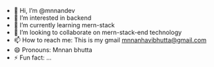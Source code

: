 - 👋 Hi, I’m @mnnandev
- 👀 I’m interested in backend
- 🌱 I’m currently learning mern-stack
- 💞️ I’m looking to collaborate on mern-stack-end technology
- 📫 How to reach me: This is my gmail mnnanhavibhutta@gmail.com
- 😄 Pronouns: Mnnan bhutta
- ⚡ Fun fact: ...

<!---
mnnandev/mnnandev is a ✨ special ✨ repository because its `README.md` (this file) appears on your GitHub profile.
You can click the Preview link to take a look at your changes.
--->
